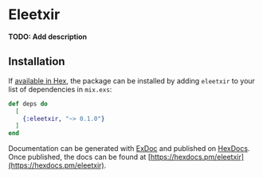# Eleetxir

**TODO: Add description**

## Installation

If [available in Hex](https://hex.pm/docs/publish), the package can be installed
by adding `eleetxir` to your list of dependencies in `mix.exs`:

```elixir
def deps do
  [
    {:eleetxir, "~> 0.1.0"}
  ]
end
```

Documentation can be generated with [ExDoc](https://github.com/elixir-lang/ex_doc)
and published on [HexDocs](https://hexdocs.pm). Once published, the docs can
be found at [https://hexdocs.pm/eleetxir](https://hexdocs.pm/eleetxir).

